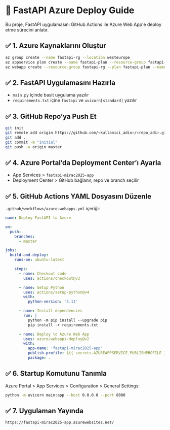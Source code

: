# 🚀 FastAPI Azure Deploy Guide

Bu proje, FastAPI uygulamasını GitHub Actions ile Azure Web App'e deploy etme sürecini anlatır.

## ✅ 1. Azure Kaynaklarını Oluştur
```bash
az group create --name fastapi-rg --location westeurope
az appservice plan create --name fastapi-plan --resource-group fastapi-rg --sku B1 --is-linux
az webapp create --resource-group fastapi-rg --plan fastapi-plan --name fastapi-mirac2025-app --runtime "PYTHON:3.11" --deployment-local-git
```

## ✅ 2. FastAPI Uygulamasını Hazırla
- `main.py` içinde basit uygulama yazılır
- `requirements.txt` içine `fastapi` ve `uvicorn[standard]` yazılır

## ✅ 3. GitHub Repo’ya Push Et
```bash
git init
git remote add origin https://github.com/<kullanici_adin>/<repo_adi>.git
git add .
git commit -m "initial"
git push -u origin master
```

## ✅ 4. Azure Portal’da Deployment Center’ı Ayarla
- App Services > `fastapi-mirac2025-app`
- Deployment Center > GitHub bağlanır, repo ve branch seçilir

## ✅ 5. GitHub Actions YAML Dosyasını Düzenle
`.github/workflows/azure-webapps.yml` içeriği:

```yaml
name: Deploy FastAPI to Azure

on:
  push:
    branches:
      - master

jobs:
  build-and-deploy:
    runs-on: ubuntu-latest

    steps:
      - name: Checkout code
        uses: actions/checkout@v3

      - name: Setup Python
        uses: actions/setup-python@v4
        with:
          python-version: '3.11'

      - name: Install dependencies
        run: |
          python -m pip install --upgrade pip
          pip install -r requirements.txt

      - name: Deploy to Azure Web App
        uses: azure/webapps-deploy@v2
        with:
          app-name: 'fastapi-mirac2025-app'
          publish-profile: ${{ secrets.AZUREAPPSERVICE_PUBLISHPROFILE }}
          package: .
```

## ✅ 6. Startup Komutunu Tanımla
Azure Portal > App Services > Configuration > General Settings:
```bash
python -m uvicorn main:app --host 0.0.0.0 --port 8000
```

## ✅ 7. Uygulaman Yayında
```url
https://fastapi-mirac2025-app.azurewebsites.net/
```

